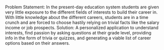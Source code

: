 Problem Statement:
In the present-day education system students are given very little exposure to the different
fields of interests to build their career in. With little knowledge about the different careers,
students are in a time crunch and are forced to choose hastily relying on trivial facts like the
salary income or job prospects.
Solution:
A personalized application to understand interests, find passion by asking questions at their
grade level, providing info in the form of trivia or quizzes, and generating a viable list of
career options based on their answers.
